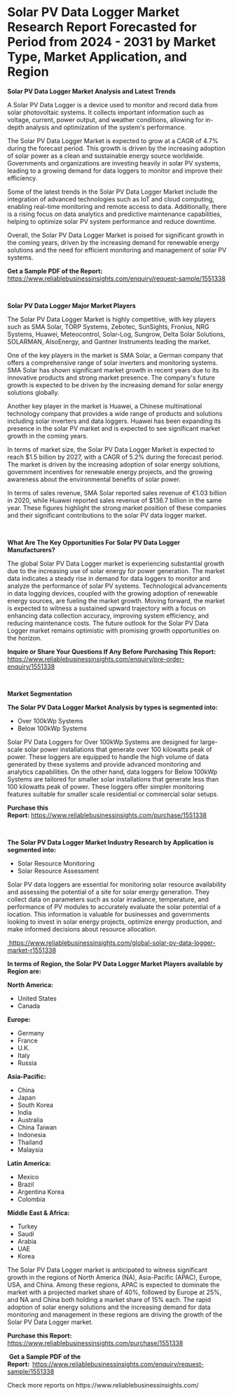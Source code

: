<p><h1>Solar PV Data Logger Market Research Report Forecasted for Period from 2024 -  2031 by Market Type, Market Application, and Region</h1></p><p><strong>Solar PV Data Logger Market Analysis and Latest Trends</strong></p>
<p><p>A Solar PV Data Logger is a device used to monitor and record data from solar photovoltaic systems. It collects important information such as voltage, current, power output, and weather conditions, allowing for in-depth analysis and optimization of the system's performance.</p><p>The Solar PV Data Logger Market is expected to grow at a CAGR of 4.7% during the forecast period. This growth is driven by the increasing adoption of solar power as a clean and sustainable energy source worldwide. Governments and organizations are investing heavily in solar PV systems, leading to a growing demand for data loggers to monitor and improve their efficiency.</p><p>Some of the latest trends in the Solar PV Data Logger Market include the integration of advanced technologies such as IoT and cloud computing, enabling real-time monitoring and remote access to data. Additionally, there is a rising focus on data analytics and predictive maintenance capabilities, helping to optimize solar PV system performance and reduce downtime.</p><p>Overall, the Solar PV Data Logger Market is poised for significant growth in the coming years, driven by the increasing demand for renewable energy solutions and the need for efficient monitoring and management of solar PV systems.</p></p>
<p><strong>Get a Sample PDF of the Report:&nbsp;</strong> <a href="https://www.reliablebusinessinsights.com/enquiry/request-sample/1551338">https://www.reliablebusinessinsights.com/enquiry/request-sample/1551338</a></p>
<p>&nbsp;</p>
<p><strong>Solar PV Data Logger Major Market Players</strong></p>
<p><p>The Solar PV Data Logger Market is highly competitive, with key players such as SMA Solar, TORP Systems, Zebotec, SunSights, Fronius, NRG Systems, Huawei, Meteocontrol, Solar-Log, Sungrow, Delta Solar Solutions, SOLARMAN, AlsoEnergy, and Gantner Instruments leading the market.</p><p>One of the key players in the market is SMA Solar, a German company that offers a comprehensive range of solar inverters and monitoring systems. SMA Solar has shown significant market growth in recent years due to its innovative products and strong market presence. The company's future growth is expected to be driven by the increasing demand for solar energy solutions globally.</p><p>Another key player in the market is Huawei, a Chinese multinational technology company that provides a wide range of products and solutions including solar inverters and data loggers. Huawei has been expanding its presence in the solar PV market and is expected to see significant market growth in the coming years.</p><p>In terms of market size, the Solar PV Data Logger Market is expected to reach $1.5 billion by 2027, with a CAGR of 5.2% during the forecast period. The market is driven by the increasing adoption of solar energy solutions, government incentives for renewable energy projects, and the growing awareness about the environmental benefits of solar power.</p><p>In terms of sales revenue, SMA Solar reported sales revenue of €1.03 billion in 2020, while Huawei reported sales revenue of $136.7 billion in the same year. These figures highlight the strong market position of these companies and their significant contributions to the solar PV data logger market.</p></p>
<p>&nbsp;</p>
<p><strong>What Are The Key Opportunities For Solar PV Data Logger Manufacturers?</strong></p>
<p><p>The global Solar PV Data Logger market is experiencing substantial growth due to the increasing use of solar energy for power generation. The market data indicates a steady rise in demand for data loggers to monitor and analyze the performance of solar PV systems. Technological advancements in data logging devices, coupled with the growing adoption of renewable energy sources, are fueling the market growth. Moving forward, the market is expected to witness a sustained upward trajectory with a focus on enhancing data collection accuracy, improving system efficiency, and reducing maintenance costs. The future outlook for the Solar PV Data Logger market remains optimistic with promising growth opportunities on the horizon.</p></p>
<p><strong>Inquire or Share Your Questions If Any Before Purchasing This Report:</strong> <a href="https://www.reliablebusinessinsights.com/enquiry/pre-order-enquiry/1551338">https://www.reliablebusinessinsights.com/enquiry/pre-order-enquiry/1551338</a></p>
<p>&nbsp;</p>
<p><strong>Market Segmentation</strong></p>
<p><strong>The Solar PV Data Logger Market Analysis by types is segmented into:</strong></p>
<p><ul><li>Over 100kWp Systems</li><li>Below 100kWp Systems</li></ul></p>
<p><p>Solar PV Data Loggers for Over 100kWp Systems are designed for large-scale solar power installations that generate over 100 kilowatts peak of power. These loggers are equipped to handle the high volume of data generated by these systems and provide advanced monitoring and analytics capabilities. On the other hand, data loggers for Below 100kWp Systems are tailored for smaller solar installations that generate less than 100 kilowatts peak of power. These loggers offer simpler monitoring features suitable for smaller scale residential or commercial solar setups.</p></p>
<p><strong>Purchase this Report:&nbsp;</strong><a href="https://www.reliablebusinessinsights.com/purchase/1551338">https://www.reliablebusinessinsights.com/purchase/1551338</a></p>
<p>&nbsp;</p>
<p><strong>The Solar PV Data Logger Market Industry Research by Application is segmented into:</strong></p>
<p><ul><li>Solar Resource Monitoring</li><li>Solar Resource Assessment</li></ul></p>
<p><p>Solar PV data loggers are essential for monitoring solar resource availability and assessing the potential of a site for solar energy generation. They collect data on parameters such as solar irradiance, temperature, and performance of PV modules to accurately evaluate the solar potential of a location. This information is valuable for businesses and governments looking to invest in solar energy projects, optimize energy production, and make informed decisions about resource allocation.</p></p>
<p><a href="https://www.reliablebusinessinsights.com/global-solar-pv-data-logger-market-r1551338">&nbsp;https://www.reliablebusinessinsights.com/global-solar-pv-data-logger-market-r1551338</a></p>
<p><strong>In terms of Region, the Solar PV Data Logger Market Players available by Region are:</strong></p>
<p>
    <p> <strong> North America: </strong>
        <ul>
            <li>United States</li>
            <li>Canada</li>
        </ul>
        </p> 
    <p> <strong> Europe: </strong>
        <ul>
            <li>Germany</li>
            <li>France</li>
            <li>U.K.</li>
            <li>Italy</li>
            <li>Russia</li>
        </ul>
        </p> 
    <p> <strong> Asia-Pacific: </strong>
        <ul>
            <li>China</li>
            <li>Japan</li>
            <li>South Korea</li>
            <li>India</li>
            <li>Australia</li>
            <li>China Taiwan</li>
            <li>Indonesia</li>
            <li>Thailand</li>
            <li>Malaysia</li>
        </ul>
        </p> 
    <p> <strong> Latin America: </strong>
        <ul>
            <li>Mexico</li>
            <li>Brazil</li>
            <li>Argentina Korea</li>
            <li>Colombia</li>
        </ul>
        </p> 
    <p> <strong> Middle East & Africa: </strong>
        <ul>
            <li>Turkey</li>
            <li>Saudi</li>
            <li>Arabia</li>
            <li>UAE</li>
            <li>Korea</li>
        </ul>
    </p>
    </p>
<p><p>The Solar PV Data Logger market is anticipated to witness significant growth in the regions of North America (NA), Asia-Pacific (APAC), Europe, USA, and China. Among these regions, APAC is expected to dominate the market with a projected market share of 40%, followed by Europe at 25%, and NA and China both holding a market share of 15% each. The rapid adoption of solar energy solutions and the increasing demand for data monitoring and management in these regions are driving the growth of the Solar PV Data Logger market.</p></p>
<p><strong>Purchase this Report: </strong><a href="https://www.reliablebusinessinsights.com/purchase/1551338">https://www.reliablebusinessinsights.com/purchase/1551338</a></p>
<p>&nbsp;<strong>Get a Sample PDF of the Report:&nbsp;&nbsp;</strong><a href="https://www.reliablebusinessinsights.com/enquiry/request-sample/1551338">https://www.reliablebusinessinsights.com/enquiry/request-sample/1551338</a></p>
<p><strong></strong></p>
<p>Check more reports on https://www.reliablebusinessinsights.com/</p>